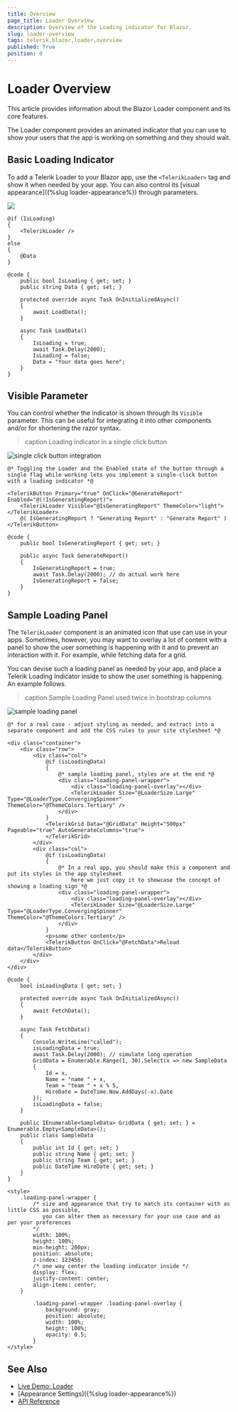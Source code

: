 ```yaml
---
title: Overview
page_title: Loader Overview
description: Overview of the Loading indicator for Blazor.
slug: loader-overview
tags: telerik,blazor,loader,overview
published: True
position: 0
---
```


# Loader Overview

This article provides information about the Blazor Loader component and its core features.

The Loader component provides an animated indicator that you can use to show your users that the app is working on something and they should wait.

## Basic Loading Indicator

To add a Telerik Loader to your Blazor app, use the `<TelerikLoader>` tag and show it when needed by your app. You can also control its [visual appearance]({%slug loader-appearance%}) through parameters.

![](images/loader-overview.gif)

````CSHTML
@if (IsLoading)
{
    <TelerikLoader />
}
else
{
    @Data
}

@code {
    public bool IsLoading { get; set; }
    public string Data { get; set; }

    protected override async Task OnInitializedAsync()
    {
        await LoadData();
    }

    async Task LoadData()
    {
        IsLoading = true;
        await Task.Delay(2000);
        IsLoading = false;
        Data = "Your data goes here";
    }
}
````

## Visible Parameter

You can control whether the indicator is shown through its `Visible` parameter. This can be useful for integrating it into other components and/or for shortening the razor syntax.

>caption Loading indicator in a single click button

![single click button integration](images/loader-visible-parameter-integration.gif)

````CSHTML
@* Toggling the Loader and the Enabled state of the button through a single flag while working lets you implement a single-click button with a loading indicator *@

<TelerikButton Primary="true" OnClick="@GenerateReport" Enabled="@(!IsGeneratingReport)">
    <TelerikLoader Visible="@IsGeneratingReport" ThemeColor="light"></TelerikLoader>
    @( IsGeneratingReport ? "Generating Report" : "Generate Report" )
</TelerikButton>

@code {
    public bool IsGeneratingReport { get; set; }

    public async Task GenerateReport()
    {
        IsGeneratingReport = true;
        await Task.Delay(2000); // do actual work here
        IsGeneratingReport = false;
    }
}
````

## Sample Loading Panel

The `TelerikLoader` component is an animated icon that use can use in your apps. Sometimes, however, you may want to overlay a lot of content with a panel to show the user something is happening with it and to prevent an interaction with it. For example, while fetching data for a grid.

You can devise such a loading panel as needed by your app, and place a Telerik Loading Indicator inside to show the user something is happening. An example follows.

>caption Sample Loading Panel used twice in bootstrap columns

![sample loading panel](images/loading-panel-sample.gif)

````CSHTML
@* for a real case - adjust styling as needed, and extract into a separate component and add the CSS rules to your site stylesheet *@

<div class="container">
    <div class="row">
        <div class="col">
            @if (isLoadingData)
            {
                @* sample loading panel, styles are at the end *@
                <div class="loading-panel-wrapper">
                    <div class="loading-panel-overlay"></div>
                    <TelerikLoader Size="@LoaderSize.Large" Type="@LoaderType.ConvergingSpinner" ThemeColor="@ThemeColors.Tertiary" />
                </div>
            }
            <TelerikGrid Data="@GridData" Height="500px" Pageable="true" AutoGenerateColumns="true">
            </TelerikGrid>
        </div>
        <div class="col">
            @if (isLoadingData)
            {
                @* In a real app, you should make this a component and put its styles in the app stylesheet
                    here we just copy it to showcase the concept of showing a loading sign *@
                <div class="loading-panel-wrapper">
                    <div class="loading-panel-overlay"></div>
                    <TelerikLoader Size="@LoaderSize.Large" Type="@LoaderType.ConvergingSpinner" ThemeColor="@ThemeColors.Tertiary" />
                </div>
            }
            <p>some other content</p>
            <TelerikButton OnClick="@FetchData">Reload data</TelerikButton>
        </div>
    </div>
</div>

@code {
    bool isLoadingData { get; set; }

    protected override async Task OnInitializedAsync()
    {
        await FetchData();
    }

    async Task FetchData()
    {
        Console.WriteLine("called");
        isLoadingData = true;
        await Task.Delay(2000); // simulate long operation
        GridData = Enumerable.Range(1, 30).Select(x => new SampleData
        {
            Id = x,
            Name = "name " + x,
            Team = "team " + x % 5,
            HireDate = DateTime.Now.AddDays(-x).Date
        });
        isLoadingData = false;
    }

    public IEnumerable<SampleData> GridData { get; set; } = Enumerable.Empty<SampleData>();
    public class SampleData
    {
        public int Id { get; set; }
        public string Name { get; set; }
        public string Team { get; set; }
        public DateTime HireDate { get; set; }
    }
}

<style>
    .loading-panel-wrapper {
        /* size and appearance that try to match its container with as little CSS as possible,
           you can alter them as necessary for your use case and as per your preferences 
        */
        width: 100%;
        height: 100%;
        min-height: 200px;
        position: absolute;
        z-index: 123456;
        /* one way center the loading indicator inside */
        display: flex;
        justify-content: center;
        align-items: center;
    }

        .loading-panel-wrapper .loading-panel-overlay {
            background: gray;
            position: absolute;
            width: 100%;
            height: 100%;
            opacity: 0.5;
        }
</style>
````

## See Also

  * [Live Demo: Loader](https://demos.telerik.com/blazor-ui/loader/overview)
  * [Appearance Settings]({%slug loader-appearance%})
  * [API Reference](https://docs.telerik.com/blazor-ui/api/Telerik.Blazor.Components.TelerikLoader)
   
